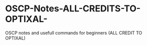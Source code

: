 # OSCP-Notes-ALL-CREDITS-TO-OPTIXAL-
OSCP notes and usefull commands for beginners (ALL CREDIT TO OPTIXAL)
